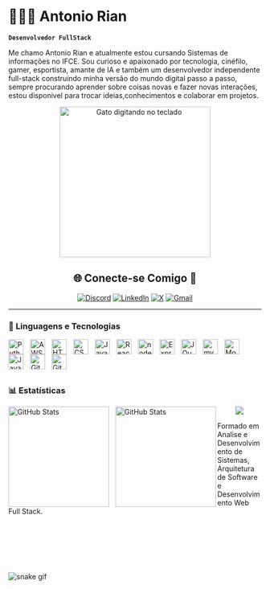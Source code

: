 # 👨🏾‍💻 Antonio Rian

**`Desenvolvedor FullStack`**

Me chamo Antonio Rian e atualmente estou cursando Sistemas de informações no IFCE. Sou curioso e apaixonado por tecnologia, cinéfilo, gamer, esportista, amante de IA e também um desenvolvedor independente full-stack construindo minha versão do mundo digital passo a passo, sempre procurando aprender sobre coisas novas e fazer novas interações, estou disponivel para trocar ideias,conhecimentos e colaborar em projetos.

<p align="center">
  <img src="https://media.tenor.com/y2JXkY1pXkwAAAAC/cat-computer.gif" alt="Gato digitando no teclado" width="300"/>
</p>


<div align="center">
  
## 🌐 Conecte-se Comigo 🍬
[![Discord](https://img.shields.io/badge/Discord-%237289DA.svg?logo=discord&logoColor=white)](https://discord.gg/rianjf) 
[![LinkedIn](https://img.shields.io/badge/LinkedIn-%230077B5.svg?logo=linkedin&logoColor=white)](https://www.linkedin.com/in/antonio-rian/) 
[![X](https://img.shields.io/badge/X-black.svg?logo=X&logoColor=white)](https://x.com/d0rmin8) 
[![Gmail](https://img.shields.io/badge/Gmail-D14836?logo=gmail&logoColor=white)](mailto:antonioriandejesus@gmail.com)

</div>

---

### 🤖 Linguagens e Tecnologias

<img 
    align="left" 
    alt="Python" 
    title="Python"
    width="30px" 
    style="padding-right: 10px;" 
    src="https://cdn.jsdelivr.net/gh/devicons/devicon@latest/icons/python/python-original.svg" 
/>

<img 
    align="left" 
    alt="AWS"
    title="AWS" 
    width="30px" 
    style="padding-right: 10px;" 
    src="https://cdn.jsdelivr.net/gh/devicons/devicon@latest/icons/amazonwebservices/amazonwebservices-original-wordmark.svg"
/>


<img 
    align="left" 
    alt="HTML"
    title="HTML" 
    width="30px" 
    style="padding-right: 10px;" 
    src="https://cdn.jsdelivr.net/gh/devicons/devicon@latest/icons/html5/html5-original.svg" 
/>
<img 
    align="left" 
    alt="CSS" 
    title="CSS"
    width="30px" 
    style="padding-right: 10px;" 
    src="https://cdn.jsdelivr.net/gh/devicons/devicon@latest/icons/css3/css3-original.svg" 
/>
<img 
    align="left" 
    alt="JavaScript" 
    title="JavaScript"
    width="30px" 
    style="padding-right: 10px;" 
    src="https://cdn.jsdelivr.net/gh/devicons/devicon@latest/icons/javascript/javascript-original.svg" 
/>

          
<img 
    align="left" 
    alt="React"
    title="React" 
    width="30px" 
    style="padding-right: 10px;" 
    src="https://cdn.jsdelivr.net/gh/devicons/devicon@latest/icons/react/react-original.svg" 
/>
          
          
<img 
    align="left" 
    alt="nodejs" 
    title="nodejs"
    width="30px" 
    style="padding-right: 10px;" 
    src="https://cdn.jsdelivr.net/gh/devicons/devicon@latest/icons/nodejs/nodejs-original-wordmark.svg" 
/>

<img 
    align="left" 
    alt="Express"
    title="Express" 
    width="30px" 
    style="padding-right: 10px;" 
    src="https://cdn.jsdelivr.net/gh/devicons/devicon@latest/icons/express/express-original.svg" 
/>
          
<img 
    align="left" 
    alt="JQuery" 
    title="JQuery"
    width="30px" 
    style="padding-right: 10px;" 
    src="https://cdn.jsdelivr.net/gh/devicons/devicon@latest/icons/jquery/jquery-original.svg" 
/>


<img 
    align="left" 
    alt="mySQL" 
    title="mySQL"
    width="30px" 
    style="padding-right: 10px;" 
    src="https://cdn.jsdelivr.net/gh/devicons/devicon@latest/icons/mysql/mysql-original.svg" 
/>
          
<img 
    align="left" 
    alt="MongoDB" 
    title="MongoDB"
    width="30px" 
    style="padding-right: 10px;" 
    src="https://cdn.jsdelivr.net/gh/devicons/devicon@latest/icons/mongodb/mongodb-original-wordmark.svg" 
/>
          
<img 
    align="left" 
    alt="Java" 
    title="Java"
    width="30px" 
    style="padding-right: 10px;" 
    src="https://cdn.jsdelivr.net/gh/devicons/devicon@latest/icons/java/java-original.svg" 
/> 

<img 
    align="left" 
    alt="Git" 
    title="Git"
    width="30px" 
    style="padding-right: 10px;" 
    src="https://cdn.jsdelivr.net/gh/devicons/devicon@latest/icons/git/git-original.svg" 
/>

<img 
    align="left" 
    alt="GitHub" 
    title="GitHub"
    width="30px" 
    style="padding-right: 10px;" 
    src="https://cdn.jsdelivr.net/gh/devicons/devicon@latest/icons/github/github-original.svg" 
/>
        

<br/>
<br/>

<br/>
<br/>

### 📊 Estatísticas

<div>
  <img 
    align="left" 
    alt="GitHub Stats" 
    height="200" 
    style="padding-right: 10px;" 
    src="https://github-readme-stats.vercel.app/api?username=AntonioRian&show_icons=true&theme=tokyonight&include_all_commits=true&locale=pt-br" 
  />

<img 
      align="left" 
      alt="GitHub Stats" 
      height="200" 
      src="https://github-readme-stats.vercel.app/api/top-langs/?username=antoniorian&theme=tokyonight&layout=compact&custom_title=Tecnologias&langs_count=9" 
  />

</div>

<!-- Counter -->
<div align="center">
  
  [![](https://visitcount.itsvg.in/api?id=antoniorian&icon=10&color=6)](https://visitcount.itsvg.in)
</div>

<p> Formado em Analise e Desenvolvimento de Sistemas, Arquitetura de Software e Desenvolvimento Web Full Stack.</p>

<br/>
<br/>
<br/>
<br/>
<br/>

![snake gif](https://github.com/AntonioRian/AntonioRian/blob/output/github-contribution-grid-snake.gif)

